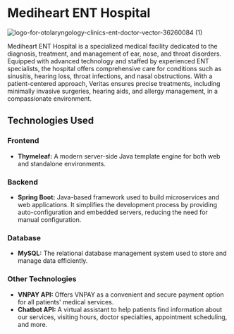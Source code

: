# Mediheart ENT Hospital

![logo-for-otolaryngology-clinics-ent-doctor-vector-36260084 (1)](https://github.com/user-attachments/assets/0ca92aec-d809-4beb-be1c-a7defd0ef807)

Mediheart ENT Hospital is a specialized medical facility dedicated to the diagnosis, treatment, and management of ear, nose, and throat disorders. Equipped with advanced technology and staffed by experienced ENT specialists, the hospital offers comprehensive care for conditions such as sinusitis, hearing loss, throat infections, and nasal obstructions. With a patient-centered approach, Veritas ensures precise treatments, including minimally invasive surgeries, hearing aids, and allergy management, in a compassionate environment.

## Technologies Used

### Frontend
- **Thymeleaf:** A modern server-side Java template engine for both web and standalone environments.

### Backend
- **Spring Boot:** Java-based framework used to build microservices and web applications. It simplifies the development process by providing auto-configuration and embedded servers, reducing the need for manual configuration.

### Database
- **MySQL:** The relational database management system used to store and manage data efficiently.

### Other Technologies
- **VNPAY API:** Offers VNPAY as a convenient and secure payment option for all patients' medical services.
- **Chatbot API:** A virtual assistant to help patients find information about our services, visiting hours, doctor specialties, appointment scheduling, and more.
